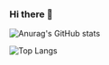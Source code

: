 ### Hi there 👋

![Anurag's GitHub stats](https://github-readme-stats.vercel.app/api?username=CatSnoopy&show_icons=true&theme=radical)

![Top Langs](https://github-readme-stats.vercel.app/api/top-langs/?username=CatSnoopy&hide_progress=true&theme=radical)
<!--
**CatSnoopy/CatSnoopy** is a ✨ _special_ ✨ repository because its `README.md` (this file) appears on your GitHub profile.

Here are some ideas to get you started:

-->
